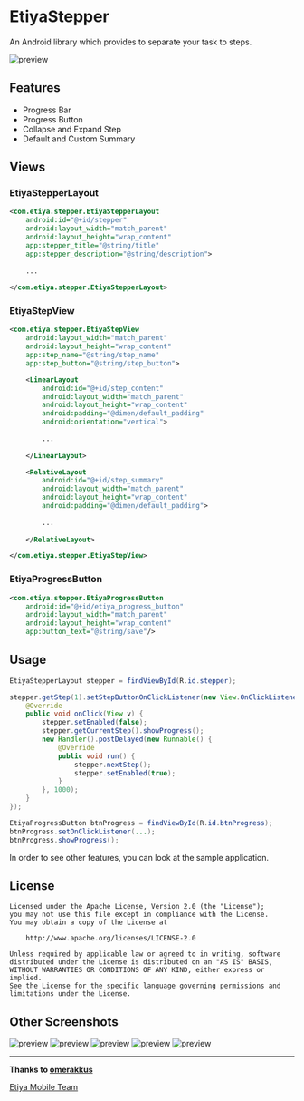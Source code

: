 # EtiyaStepper

An Android library which provides to separate your task to steps.

![preview](https://github.com/wmramazan/EtiyaStepper/blob/master/device-2018-06-12-141714.png)

## Features
- Progress Bar
- Progress Button
- Collapse and Expand Step
- Default and Custom Summary

## Views

### EtiyaStepperLayout
```xml
<com.etiya.stepper.EtiyaStepperLayout
    android:id="@+id/stepper"
    android:layout_width="match_parent"
    android:layout_height="wrap_content"
    app:stepper_title="@string/title"
    app:stepper_description="@string/description">
    
    ...
    
</com.etiya.stepper.EtiyaStepperLayout>
```

### EtiyaStepView
```xml
<com.etiya.stepper.EtiyaStepView
    android:layout_width="match_parent"
    android:layout_height="wrap_content"
    app:step_name="@string/step_name"
    app:step_button="@string/step_button">

    <LinearLayout
        android:id="@+id/step_content"
        android:layout_width="match_parent"
        android:layout_height="wrap_content"
        android:padding="@dimen/default_padding"
        android:orientation="vertical">
        
        ...
       
    </LinearLayout>

    <RelativeLayout
        android:id="@+id/step_summary"
        android:layout_width="match_parent"
        android:layout_height="wrap_content"
        android:padding="@dimen/default_padding">
        
        ...
        
    </RelativeLayout>

</com.etiya.stepper.EtiyaStepView>
```

### EtiyaProgressButton
```xml
<com.etiya.stepper.EtiyaProgressButton
    android:id="@+id/etiya_progress_button"
    android:layout_width="match_parent"
    android:layout_height="wrap_content"
    app:button_text="@string/save"/>
```

## Usage

```java
EtiyaStepperLayout stepper = findViewById(R.id.stepper);

stepper.getStep(1).setStepButtonOnClickListener(new View.OnClickListener() {
    @Override
    public void onClick(View v) {
        stepper.setEnabled(false);
        stepper.getCurrentStep().showProgress();
        new Handler().postDelayed(new Runnable() {
            @Override
            public void run() {
                stepper.nextStep();
                stepper.setEnabled(true);
            }
        }, 1000);
    }
});
```

```java
EtiyaProgressButton btnProgress = findViewById(R.id.btnProgress);
btnProgress.setOnClickListener(...);
btnProgress.showProgress();
```

In order to see other features, you can look at the sample application.

## License

    Licensed under the Apache License, Version 2.0 (the "License");
    you may not use this file except in compliance with the License.
    You may obtain a copy of the License at

        http://www.apache.org/licenses/LICENSE-2.0

    Unless required by applicable law or agreed to in writing, software
    distributed under the License is distributed on an "AS IS" BASIS,
    WITHOUT WARRANTIES OR CONDITIONS OF ANY KIND, either express or implied.
    See the License for the specific language governing permissions and
    limitations under the License.

## Other Screenshots

![preview](https://github.com/wmramazan/EtiyaStepper/blob/master/device-2018-06-12-141724.png)
![preview](https://github.com/wmramazan/EtiyaStepper/blob/master/device-2018-06-12-141730.png)
![preview](https://github.com/wmramazan/EtiyaStepper/blob/master/device-2018-06-12-141736.png)
![preview](https://github.com/wmramazan/EtiyaStepper/blob/master/device-2018-06-12-141742.png)
![preview](https://github.com/wmramazan/EtiyaStepper/blob/master/device-2018-06-12-141953.png)

***
**Thanks to [omerakkus](https://github.com/omerakkus)**

[Etiya Mobile Team](https://www.etiya.com/)